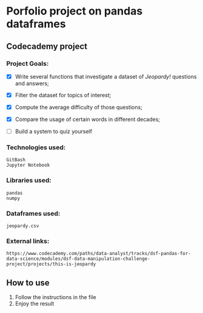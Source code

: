# **Porfolio project on pandas dataframes**
## Codecademy project

### Project Goals:
- [x] Write several functions that investigate a dataset of _Jeopardy!_ questions and answers;
- [x] Filter the dataset for topics of interest;
- [x] Compute the average difficulty of those questions;
- [x] Compare the usage of certain words in different decades;
- [ ] Build a system to quiz yourself


### Technologies used:
```
GitBash
Jupyter Notebook
```
### Libraries used:
```
pandas
numpy
```
### Dataframes used:
```
jeopardy.csv
```

### External links:
```
https://www.codecademy.com/paths/data-analyst/tracks/dsf-pandas-for-data-science/modules/dsf-data-manipulation-challenge-project/projects/this-is-jeopardy
```

## How to use ##
1. Follow the instructions in the file
2. Enjoy the result
